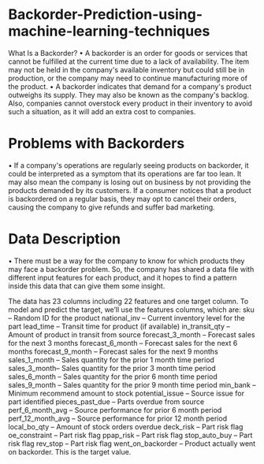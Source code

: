 # Backorder-Prediction-using-machine-learning-techniques


What Is a Backorder?
•	A backorder is an order for goods or services that cannot be fulfilled at the current time due to a lack of availability. The item may not be held in the company's available inventory but could still be in production, or the company may need to continue manufacturing more of the product.
•	A backorder indicates that demand for a company's product outweighs its supply. They may also be known as the company's backlog. Also, companies cannot overstock every product in their inventory to avoid such a situation, as it will add an extra cost to companies.

# Problems with Backorders
•	If a company's operations are regularly seeing products on backorder, it could be interpreted as a symptom that its operations are far too lean. It may also mean the company is losing out on business by not providing the products demanded by its customers. If a consumer notices that a product is backordered on a regular basis, they may opt to cancel their orders, causing the company to give refunds and suffer bad marketing.

# Data Description
•	There must be a way for the company to know for which products they may face a backorder problem. So, the company has shared a data file with different input features for each product, and it hopes to find a pattern inside this data that can give them some insight.
 
The data has 23 columns including 22 features and one target column.
To model and predict the target, we’ll use the features columns, which are:
sku – Random ID for the product
national_inv – Current inventory level for the part
lead_time – Transit time for product (if available)
in_transit_qty – Amount of product in transit from source
forecast_3_month – Forecast sales for the next 3 months
forecast_6_month – Forecast sales for the next 6 months
forecast_9_month – Forecast sales for the next 9 months
sales_1_month – Sales quantity for the prior 1 month time period
sales_3_month– Sales quantity for the prior 3 month time period
sales_6_month – Sales quantity for the prior 6 month time period
sales_9_month – Sales quantity for the prior 9 month time period
min_bank – Minimum recommend amount to stock
potential_issue – Source issue for part identified
pieces_past_due – Parts overdue from source
perf_6_month_avg – Source performance for prior 6 month period
perf_12_month_avg – Source performance for prior 12 month period
local_bo_qty – Amount of stock orders overdue
deck_risk – Part risk flag
oe_constraint – Part risk flag
ppap_risk – Part risk flag
stop_auto_buy – Part risk flag
rev_stop – Part risk flag
went_on_backorder – Product actually went on backorder. This is the target value.

